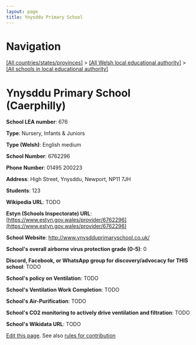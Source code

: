 ```yaml
---
layout: page
title: Ynysddu Primary School
---
```

# Navigation

[[All countries/states/provinces]](../../..) > [[All Welsh local educational authority]](../..) > [[All schools in local educational authority]](..)

# Ynysddu Primary School (Caerphilly)

**School LEA number**: 676

**Type**: Nursery, Infants & Juniors

**Type (Welsh)**: English medium

**School Number**: 6762296

**Phone Number**: 01495 200223

**Address**: High Street, Ynysddu, Newport, NP11 7JH

**Students**: 123

**Wikipedia URL**: TODO

**Estyn (Schools Inspectorate) URL**: [https://www.estyn.gov.wales/provider/6762296](https://www.estyn.gov.wales/provider/6762296)

**School Website**: http://www.ynysdduprimaryschool.co.uk/

**School's overall airborne virus protection grade (0-5)**: 0

**Discord, Facebook, or WhatsApp group for discovery/advocacy for THIS school**: TODO

**School's policy on Ventilation**: TODO

**School's Ventilation Work Completion**: TODO

**School's Air-Purification**: TODO

**School's CO2 monitoring to actively drive ventilation and filtration**: TODO

**School's Wikidata URL**: TODO




[Edit this page](https://github.com/VentilationProject/Wales/edit/prif/./Caerphilly/Ynysddu_Primary_School.md). See also [rules for contribution](../../../contribution-rules/)